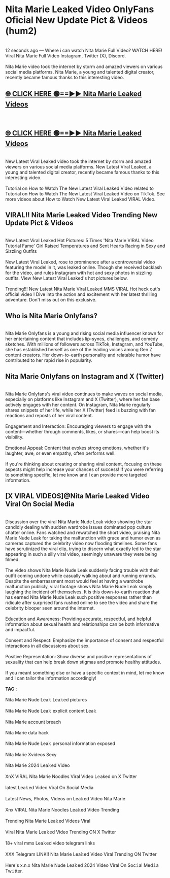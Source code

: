 # Nita Marie Leaked Video OnlyFans Oficial New Update Pict & Videos (hum2)
<br>
12 seconds ago — Where i can watch Nita Marie Full Video? WATCH HERE! Viral Nita Marie Full Video Instagram, Twitter (X), Discord.
<br><br>
Nita Marie video took the internet by storm and amazed viewers on various social media platforms. Nita Marie, a young and talented digital creator, recently became famous thanks to this interesting video.
<br>
<h2><a href="https://play.trustnlinepharmacy.us?title=Nita_Marie">🌐 CLICK HERE 🟢==►► Nita Marie Leaked Videos</a></h2>
<br>
<h2><a href="https://play.trustnlinepharmacy.us?title=Nita_Marie">🌐 CLICK HERE 🟢==►► Nita Marie Leaked Videos</a></h2>
<br>
New Latest Viral Leaked video took the internet by storm and amazed viewers on various social media platforms. New Latest Viral Leaked, a young and talented digital creator, recently became famous thanks to this interesting video.
<br><br>
Tutorial on How to Watch The New Latest Viral Leaked Video related to Tutorial on How to Watch The New Latest Viral Leaked Video on TikTok. See more videos about How to Watch New Latest Viral Leaked VIRAL Video.
<br>
<h2>VIRAL!! Nita Marie Leaked Video Trending New Update Pict & Videos</h2>
<br>
New Latest Viral Leaked Hot Pictures: 5 Times 'Nita Marie VIRAL Video Tutorial Fame' Girl Raised Temperatures and Sent Hearts Racing in Sexy and Sizzling Outfits
<br><br>
New Latest Viral Leaked, rose to prominence after a controversial video featuring the model in it, was leaked online. Though she received backlash for the video, and rules Instagram with hot and sexy photos in sizzling outfits. View New Latest Viral Leaked's hot pictures below.
<br><br>
Trending!!! New Latest Nita Marie Viral Leaked MMS VIRAL Hot heck out's official video ! Dive into the action and excitement with her latest thrilling adventure. Don't miss out on this exclusive.
<br>
<h2>Who is Nita Marie Onlyfans?</h2>
<br>
Nita Marie Onlyfans is a young and rising social media influencer known for her entertaining content that includes lip-syncs, challenges, and comedy sketches. With millions of followers across TikTok, Instagram, and YouTube, she has established herself as one of the leading voices among Gen Z content creators. Her down-to-earth personality and relatable humor have contributed to her rapid rise in popularity.
<br>
<h2>Nita Marie Onlyfans on Instagram and X (Twitter)</h2>
<br>
Nita Marie Onlyfans's viral video continues to make waves on social media, especially on platforms like Instagram and X (Twitter), where her fan base actively engages with her content. On Instagram, Nita Marie regularly shares snippets of her life, while her X (Twitter) feed is buzzing with fan reactions and reposts of her viral content.
<br><br>
Engagement and Interaction: Encouraging viewers to engage with the content—whether through comments, likes, or shares—can help boost its visibility.
<br><br>
Emotional Appeal: Content that evokes strong emotions, whether it's laughter, awe, or even empathy, often performs well.
<br><br>
If you're thinking about creating or sharing viral content, focusing on these aspects might help increase your chances of success! If you were referring to something specific, let me know and I can provide more targeted information.
<br>
<h2>[X VIRAL VIDEOS]@Nita Marie Leaked Video Viral On Social Media</h2>
<br>
Discussion over the viral Nita Marie Nude Leak video showing the star candidly dealing with sudden wardrobe issues dominated pop culture chatter online. Fans watched and rewatched the short video, praising Nita Marie Nude Leak for taking the malfunction with grace and humor even as cameras captured the celebrity video now flooding timelines. Some fans have scrutinized the viral clip, trying to discern what exactly led to the star appearing in such a silly viral video, seemingly unaware they were being filmed.
<br><br>
The video shows Nita Marie Nude Leak suddenly facing trouble with their outfit coming undone while casually walking about and running errands. Despite the embarrassment most would feel at having a wardrobe malfunction publicly, viral footage shows Nita Marie Nude Leak simply laughing the incident off themselves. It is this down-to-earth reaction that has earned Nita Marie Nude Leak such positive responses rather than ridicule after surprised fans rushed online to see the video and share the celebrity blooper seen around the internet.
<br><br>
Education and Awareness: Providing accurate, respectful, and helpful information about sexual health and relationships can be both informative and impactful.
<br><br>
Consent and Respect: Emphasize the importance of consent and respectful interactions in all discussions about sex.
<br><br>
Positive Representation: Show diverse and positive representations of sexuality that can help break down stigmas and promote healthy attitudes.
<br><br>
If you meant something else or have a specific context in mind, let me know and I can tailor the information accordingly!
<br><br>
<strong>TAG :</strong>
<br><br>
Nita Marie Nude Lea𝚔 Lea𝚔ed pictures
<br><br>
Nita Marie Nude Lea𝚔 explicit content Lea𝚔
<br><br>
Nita Marie account breach
<br><br>
Nita Marie data hack
<br><br>
Nita Marie Nude Lea𝚔 personal information exposed
<br><br>
Nita Marie Xvideos Sexy
<br><br>
Nita Marie 2024 Lea𝚔ed Video
<br><br>
XnX VIRAL Nita Marie Noodles Viral Video L𝚎aked on X Twitter
<br><br>
latest Lea𝚔ed Video Viral On Social Media
<br><br>
Latest News, Photos, Videos on Lea𝚔ed Video Nita Marie
<br><br>
Xnx VIRAL Nita Marie Noodles Lea𝚔ed Video Trending
<br><br>
Trending Nita Marie Lea𝚔ed Videos Viral
<br><br>
Viral Nita Marie Lea𝚔ed Video Trending ON X Twitter
<br><br>
18+ viral mms Lea𝚔ed video telegram links
<br><br>
XXX Telegram LINK!! Nita Marie Lea𝚔ed Video Viral Trending ON Twitter
<br><br>
Here's x.n.x Nita Marie Nude Lea𝚔ed 2024 Video Viral On Soc𝚒al Med𝚒a Tw𝚒tter.